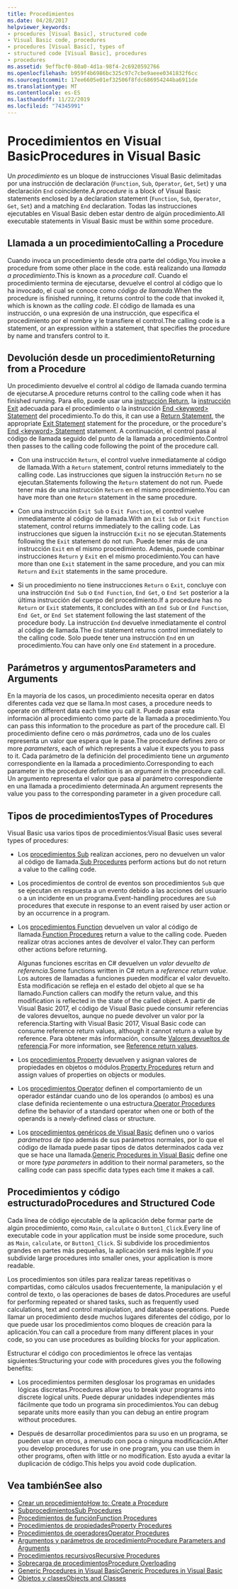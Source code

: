 ```yaml
---
title: Procedimientos
ms.date: 04/28/2017
helpviewer_keywords:
- procedures [Visual Basic], structured code
- Visual Basic code, procedures
- procedures [Visual Basic], types of
- structured code [Visual Basic], procedures
- procedures
ms.assetid: 9effbcf0-80a0-4d1a-98f4-2c6920592766
ms.openlocfilehash: b959f4b6986bc325c97c7cbe9aeee0341832f6cc
ms.sourcegitcommit: 17ee6605e01ef32506f8fdc686954244ba6911de
ms.translationtype: MT
ms.contentlocale: es-ES
ms.lasthandoff: 11/22/2019
ms.locfileid: "74345991"
---
```

# <a name="procedures-in-visual-basic"></a><span data-ttu-id="3bc56-102">Procedimientos en Visual Basic</span><span class="sxs-lookup"><span data-stu-id="3bc56-102">Procedures in Visual Basic</span></span>
<span data-ttu-id="3bc56-103">Un *procedimiento* es un bloque de instrucciones Visual Basic delimitadas por una instrucción de declaración (`Function`, `Sub`, `Operator`, `Get`, `Set`) y una declaración `End` coincidente.</span><span class="sxs-lookup"><span data-stu-id="3bc56-103">A *procedure* is a block of Visual Basic statements enclosed by a declaration statement (`Function`, `Sub`, `Operator`, `Get`, `Set`) and a matching `End` declaration.</span></span> <span data-ttu-id="3bc56-104">Todas las instrucciones ejecutables en Visual Basic deben estar dentro de algún procedimiento.</span><span class="sxs-lookup"><span data-stu-id="3bc56-104">All executable statements in Visual Basic must be within some procedure.</span></span>  
  
## <a name="calling-a-procedure"></a><span data-ttu-id="3bc56-105">Llamada a un procedimiento</span><span class="sxs-lookup"><span data-stu-id="3bc56-105">Calling a Procedure</span></span>  
 <span data-ttu-id="3bc56-106">Cuando invoca un procedimiento desde otra parte del código,</span><span class="sxs-lookup"><span data-stu-id="3bc56-106">You invoke a procedure from some other place in the code.</span></span> <span data-ttu-id="3bc56-107">está realizando una *llamada a procedimiento*.</span><span class="sxs-lookup"><span data-stu-id="3bc56-107">This is known as a *procedure call*.</span></span> <span data-ttu-id="3bc56-108">Cuando el procedimiento termina de ejecutarse, devuelve el control al código que lo ha invocado, el cual se conoce como *código de llamada*.</span><span class="sxs-lookup"><span data-stu-id="3bc56-108">When the procedure is finished running, it returns control to the code that invoked it, which is known as the *calling code*.</span></span> <span data-ttu-id="3bc56-109">El código de llamada es una instrucción, o una expresión de una instrucción, que especifica el procedimiento por el nombre y le transfiere el control.</span><span class="sxs-lookup"><span data-stu-id="3bc56-109">The calling code is a statement, or an expression within a statement, that specifies the procedure by name and transfers control to it.</span></span>  
  
## <a name="returning-from-a-procedure"></a><span data-ttu-id="3bc56-110">Devolución desde un procedimiento</span><span class="sxs-lookup"><span data-stu-id="3bc56-110">Returning from a Procedure</span></span>  
 <span data-ttu-id="3bc56-111">Un procedimiento devuelve el control al código de llamada cuando termina de ejecutarse.</span><span class="sxs-lookup"><span data-stu-id="3bc56-111">A procedure returns control to the calling code when it has finished running.</span></span> <span data-ttu-id="3bc56-112">Para ello, puede usar una [instrucción Return](../../../../visual-basic/language-reference/statements/return-statement.md), la [instrucción Exit](../../../../visual-basic/language-reference/statements/exit-statement.md) adecuada para el procedimiento o la instrucción [End \<keyword> Statement](../../../../visual-basic/language-reference/statements/end-keyword-statement.md) del procedimiento.</span><span class="sxs-lookup"><span data-stu-id="3bc56-112">To do this, it can use a [Return Statement](../../../../visual-basic/language-reference/statements/return-statement.md), the appropriate [Exit Statement](../../../../visual-basic/language-reference/statements/exit-statement.md) statement for the procedure, or the procedure's [End \<keyword> Statement](../../../../visual-basic/language-reference/statements/end-keyword-statement.md) statement.</span></span> <span data-ttu-id="3bc56-113">A continuación, el control pasa al código de llamada seguido del punto de la llamada a procedimiento.</span><span class="sxs-lookup"><span data-stu-id="3bc56-113">Control then passes to the calling code following the point of the procedure call.</span></span>  
  
- <span data-ttu-id="3bc56-114">Con una instrucción `Return`, el control vuelve inmediatamente al código de llamada.</span><span class="sxs-lookup"><span data-stu-id="3bc56-114">With a `Return` statement, control returns immediately to the calling code.</span></span> <span data-ttu-id="3bc56-115">Las instrucciones que siguen la instrucción `Return` no se ejecutan.</span><span class="sxs-lookup"><span data-stu-id="3bc56-115">Statements following the `Return` statement do not run.</span></span> <span data-ttu-id="3bc56-116">Puede tener más de una instrucción `Return` en el mismo procedimiento.</span><span class="sxs-lookup"><span data-stu-id="3bc56-116">You can have more than one `Return` statement in the same procedure.</span></span>  
  
- <span data-ttu-id="3bc56-117">Con una instrucción `Exit Sub` o `Exit Function`, el control vuelve inmediatamente al código de llamada.</span><span class="sxs-lookup"><span data-stu-id="3bc56-117">With an `Exit Sub` or `Exit Function` statement, control returns immediately to the calling code.</span></span> <span data-ttu-id="3bc56-118">Las instrucciones que siguen la instrucción `Exit` no se ejecutan.</span><span class="sxs-lookup"><span data-stu-id="3bc56-118">Statements following the `Exit` statement do not run.</span></span> <span data-ttu-id="3bc56-119">Puede tener más de una instrucción `Exit` en el mismo procedimiento. Además, puede combinar instrucciones `Return` y `Exit` en el mismo procedimiento.</span><span class="sxs-lookup"><span data-stu-id="3bc56-119">You can have more than one `Exit` statement in the same procedure, and you can mix `Return` and `Exit` statements in the same procedure.</span></span>  
  
- <span data-ttu-id="3bc56-120">Si un procedimiento no tiene instrucciones `Return` o `Exit`, concluye con una instrucción `End Sub` o `End Function`, `End Get`, o `End Set` posterior a la última instrucción del cuerpo del procedimiento.</span><span class="sxs-lookup"><span data-stu-id="3bc56-120">If a procedure has no `Return` or `Exit` statements, it concludes with an `End Sub` or `End Function`, `End Get`, or `End Set` statement following the last statement of the procedure body.</span></span> <span data-ttu-id="3bc56-121">La instrucción `End` devuelve inmediatamente el control al código de llamada.</span><span class="sxs-lookup"><span data-stu-id="3bc56-121">The `End` statement returns control immediately to the calling code.</span></span> <span data-ttu-id="3bc56-122">Solo puede tener una instrucción `End` en un procedimiento.</span><span class="sxs-lookup"><span data-stu-id="3bc56-122">You can have only one `End` statement in a procedure.</span></span>  
  
## <a name="parameters-and-arguments"></a><span data-ttu-id="3bc56-123">Parámetros y argumentos</span><span class="sxs-lookup"><span data-stu-id="3bc56-123">Parameters and Arguments</span></span>  
 <span data-ttu-id="3bc56-124">En la mayoría de los casos, un procedimiento necesita operar en datos diferentes cada vez que se llama.</span><span class="sxs-lookup"><span data-stu-id="3bc56-124">In most cases, a procedure needs to operate on different data each time you call it.</span></span> <span data-ttu-id="3bc56-125">Puede pasar esta información al procedimiento como parte de la llamada a procedimiento.</span><span class="sxs-lookup"><span data-stu-id="3bc56-125">You can pass this information to the procedure as part of the procedure call.</span></span> <span data-ttu-id="3bc56-126">El procedimiento define cero o más *parámetros*, cada uno de los cuales representa un valor que espera que le pase.</span><span class="sxs-lookup"><span data-stu-id="3bc56-126">The procedure defines zero or more *parameters*, each of which represents a value it expects you to pass to it.</span></span> <span data-ttu-id="3bc56-127">Cada parámetro de la definición del procedimiento tiene un *argumento* correspondiente en la llamada a procedimiento.</span><span class="sxs-lookup"><span data-stu-id="3bc56-127">Corresponding to each parameter in the procedure definition is an *argument* in the procedure call.</span></span> <span data-ttu-id="3bc56-128">Un argumento representa el valor que pasa al parámetro correspondiente en una llamada a procedimiento determinada.</span><span class="sxs-lookup"><span data-stu-id="3bc56-128">An argument represents the value you pass to the corresponding parameter in a given procedure call.</span></span>  
  
## <a name="types-of-procedures"></a><span data-ttu-id="3bc56-129">Tipos de procedimientos</span><span class="sxs-lookup"><span data-stu-id="3bc56-129">Types of Procedures</span></span>  
 <span data-ttu-id="3bc56-130">Visual Basic usa varios tipos de procedimientos:</span><span class="sxs-lookup"><span data-stu-id="3bc56-130">Visual Basic uses several types of procedures:</span></span>  
  
- <span data-ttu-id="3bc56-131">Los [procedimientos Sub](./sub-procedures.md) realizan acciones, pero no devuelven un valor al código de llamada.</span><span class="sxs-lookup"><span data-stu-id="3bc56-131">[Sub Procedures](./sub-procedures.md) perform actions but do not return a value to the calling code.</span></span>  
  
- <span data-ttu-id="3bc56-132">Los procedimientos de control de eventos son procedimientos `Sub` que se ejecutan en respuesta a un evento debido a las acciones del usuario o a un incidente en un programa.</span><span class="sxs-lookup"><span data-stu-id="3bc56-132">Event-handling procedures are `Sub` procedures that execute in response to an event raised by user action or by an occurrence in a program.</span></span>  
  
- <span data-ttu-id="3bc56-133">Los [procedimientos Function](./function-procedures.md) devuelven un valor al código de llamada.</span><span class="sxs-lookup"><span data-stu-id="3bc56-133">[Function Procedures](./function-procedures.md) return a value to the calling code.</span></span> <span data-ttu-id="3bc56-134">Pueden realizar otras acciones antes de devolver el valor.</span><span class="sxs-lookup"><span data-stu-id="3bc56-134">They can perform other actions before returning.</span></span>

    <span data-ttu-id="3bc56-135">Algunas funciones escritas en C# devuelven un *valor devuelto de referencia*.</span><span class="sxs-lookup"><span data-stu-id="3bc56-135">Some functions written in C# return a *reference return value*.</span></span> <span data-ttu-id="3bc56-136">Los autores de llamadas a funciones pueden modificar el valor devuelto. Esta modificación se refleja en el estado del objeto al que se ha llamado.</span><span class="sxs-lookup"><span data-stu-id="3bc56-136">Function callers can modify the return value, and this modification is reflected in the state of the called object.</span></span> <span data-ttu-id="3bc56-137">A partir de Visual Basic 2017, el código de Visual Basic puede consumir referencias de valores devueltos, aunque no puede devolver un valor por la referencia.</span><span class="sxs-lookup"><span data-stu-id="3bc56-137">Starting with Visual Basic 2017, Visual Basic code can consume reference return values, although it cannot return a value by reference.</span></span> <span data-ttu-id="3bc56-138">Para obtener más información, consulte [Valores devueltos de referencia](ref-return-values.md).</span><span class="sxs-lookup"><span data-stu-id="3bc56-138">For more information, see [Reference return values](ref-return-values.md).</span></span>
  
- <span data-ttu-id="3bc56-139">Los [procedimientos Property](./property-procedures.md) devuelven y asignan valores de propiedades en objetos o módulos.</span><span class="sxs-lookup"><span data-stu-id="3bc56-139">[Property Procedures](./property-procedures.md) return and assign values of properties on objects or modules.</span></span>  
  
- <span data-ttu-id="3bc56-140">Los [procedimientos Operator](./operator-procedures.md) definen el comportamiento de un operador estándar cuando uno de los operandos (o ambos) es una clase definida recientemente o una estructura.</span><span class="sxs-lookup"><span data-stu-id="3bc56-140">[Operator Procedures](./operator-procedures.md) define the behavior of a standard operator when one or both of the operands is a newly-defined class or structure.</span></span>  
  
- <span data-ttu-id="3bc56-141">Los [procedimientos genéricos de Visual Basic](../../../../visual-basic/programming-guide/language-features/data-types/generic-procedures.md) definen uno o varios *parámetros de tipo* además de sus parámetros normales, por lo que el código de llamada puede pasar tipos de datos determinados cada vez que se hace una llamada.</span><span class="sxs-lookup"><span data-stu-id="3bc56-141">[Generic Procedures in Visual Basic](../../../../visual-basic/programming-guide/language-features/data-types/generic-procedures.md) define one or more *type parameters* in addition to their normal parameters, so the calling code can pass specific data types each time it makes a call.</span></span>  
  
## <a name="procedures-and-structured-code"></a><span data-ttu-id="3bc56-142">Procedimientos y código estructurado</span><span class="sxs-lookup"><span data-stu-id="3bc56-142">Procedures and Structured Code</span></span>  
 <span data-ttu-id="3bc56-143">Cada línea de código ejecutable de la aplicación debe formar parte de algún procedimiento, como `Main`, `calculate` o `Button1_Click`.</span><span class="sxs-lookup"><span data-stu-id="3bc56-143">Every line of executable code in your application must be inside some procedure, such as `Main`, `calculate`, or `Button1_Click`.</span></span> <span data-ttu-id="3bc56-144">Si subdivide los procedimientos grandes en partes más pequeñas, la aplicación será más legible.</span><span class="sxs-lookup"><span data-stu-id="3bc56-144">If you subdivide large procedures into smaller ones, your application is more readable.</span></span>  
  
 <span data-ttu-id="3bc56-145">Los procedimientos son útiles para realizar tareas repetitivas o compartidas, como cálculos usados frecuentemente, la manipulación y el control de texto, o las operaciones de bases de datos.</span><span class="sxs-lookup"><span data-stu-id="3bc56-145">Procedures are useful for performing repeated or shared tasks, such as frequently used calculations, text and control manipulation, and database operations.</span></span> <span data-ttu-id="3bc56-146">Puede llamar un procedimiento desde muchos lugares diferentes del código, por lo que puede usar los procedimientos como bloques de creación para la aplicación.</span><span class="sxs-lookup"><span data-stu-id="3bc56-146">You can call a procedure from many different places in your code, so you can use procedures as building blocks for your application.</span></span>  
  
 <span data-ttu-id="3bc56-147">Estructurar el código con procedimientos le ofrece las ventajas siguientes:</span><span class="sxs-lookup"><span data-stu-id="3bc56-147">Structuring your code with procedures gives you the following benefits:</span></span>  
  
- <span data-ttu-id="3bc56-148">Los procedimientos permiten desglosar los programas en unidades lógicas discretas.</span><span class="sxs-lookup"><span data-stu-id="3bc56-148">Procedures allow you to break your programs into discrete logical units.</span></span> <span data-ttu-id="3bc56-149">Puede depurar unidades independientes más fácilmente que todo un programa sin procedimientos.</span><span class="sxs-lookup"><span data-stu-id="3bc56-149">You can debug separate units more easily than you can debug an entire program without procedures.</span></span>  
  
- <span data-ttu-id="3bc56-150">Después de desarrollar procedimientos para su uso en un programa, se pueden usar en otros, a menudo con poca o ninguna modificación.</span><span class="sxs-lookup"><span data-stu-id="3bc56-150">After you develop procedures for use in one program, you can use them in other programs, often with little or no modification.</span></span> <span data-ttu-id="3bc56-151">Esto ayuda a evitar la duplicación de código.</span><span class="sxs-lookup"><span data-stu-id="3bc56-151">This helps you avoid code duplication.</span></span>  
  
## <a name="see-also"></a><span data-ttu-id="3bc56-152">Vea también</span><span class="sxs-lookup"><span data-stu-id="3bc56-152">See also</span></span>

- [<span data-ttu-id="3bc56-153">Crear un procedimiento</span><span class="sxs-lookup"><span data-stu-id="3bc56-153">How to: Create a Procedure</span></span>](./how-to-create-a-procedure.md)
- [<span data-ttu-id="3bc56-154">Subprocedimientos</span><span class="sxs-lookup"><span data-stu-id="3bc56-154">Sub Procedures</span></span>](./sub-procedures.md)
- [<span data-ttu-id="3bc56-155">Procedimientos de función</span><span class="sxs-lookup"><span data-stu-id="3bc56-155">Function Procedures</span></span>](./function-procedures.md)
- [<span data-ttu-id="3bc56-156">Procedimientos de propiedades</span><span class="sxs-lookup"><span data-stu-id="3bc56-156">Property Procedures</span></span>](./property-procedures.md)
- [<span data-ttu-id="3bc56-157">Procedimientos de operadores</span><span class="sxs-lookup"><span data-stu-id="3bc56-157">Operator Procedures</span></span>](./operator-procedures.md)
- [<span data-ttu-id="3bc56-158">Argumentos y parámetros de procedimiento</span><span class="sxs-lookup"><span data-stu-id="3bc56-158">Procedure Parameters and Arguments</span></span>](./procedure-parameters-and-arguments.md)
- [<span data-ttu-id="3bc56-159">Procedimientos recursivos</span><span class="sxs-lookup"><span data-stu-id="3bc56-159">Recursive Procedures</span></span>](./recursive-procedures.md)
- [<span data-ttu-id="3bc56-160">Sobrecarga de procedimientos</span><span class="sxs-lookup"><span data-stu-id="3bc56-160">Procedure Overloading</span></span>](./procedure-overloading.md)
- [<span data-ttu-id="3bc56-161">Generic Procedures in Visual Basic</span><span class="sxs-lookup"><span data-stu-id="3bc56-161">Generic Procedures in Visual Basic</span></span>](../../../../visual-basic/programming-guide/language-features/data-types/generic-procedures.md)
- [<span data-ttu-id="3bc56-162">Objetos y clases</span><span class="sxs-lookup"><span data-stu-id="3bc56-162">Objects and Classes</span></span>](../../../../visual-basic/programming-guide/language-features/objects-and-classes/index.md)
